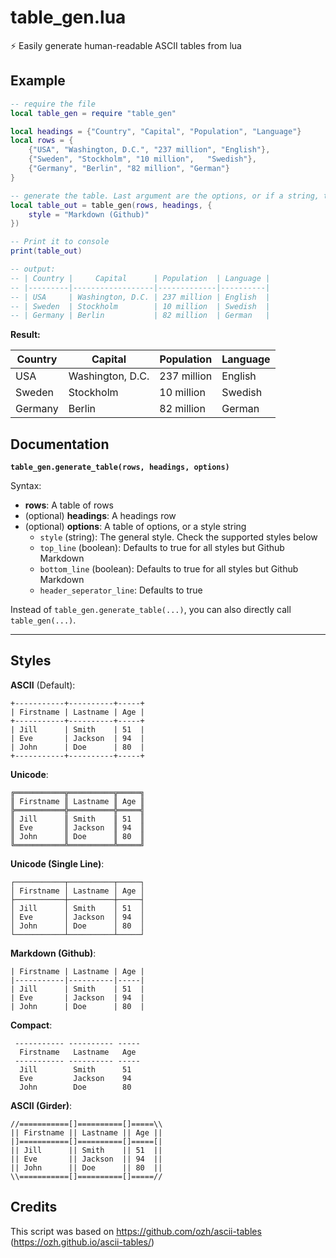# table_gen.lua
⚡️ Easily generate human-readable ASCII tables from lua

## Example
```Lua
-- require the file
local table_gen = require "table_gen"

local headings = {"Country", "Capital", "Population", "Language"}
local rows = {
	{"USA", "Washington, D.C.", "237 million", "English"},
	{"Sweden", "Stockholm", "10 million",	"Swedish"},
	{"Germany", "Berlin", "82 million", "German"}
}

-- generate the table. Last argument are the options, or if a string, the style option
local table_out = table_gen(rows, headings, {
	style = "Markdown (Github)"
})

-- Print it to console
print(table_out)

-- output:
-- | Country |     Capital      | Population  | Language |
-- |---------|------------------|-------------|----------|
-- | USA     | Washington, D.C. | 237 million | English  |
-- | Sweden  | Stockholm        | 10 million  | Swedish  |
-- | Germany | Berlin           | 82 million  | German   |
```
**Result:**

| Country |     Capital      | Population  | Language |
|---------|------------------|-------------|----------|
| USA     | Washington, D.C. | 237 million | English  |
| Sweden  | Stockholm        | 10 million  | Swedish  |
| Germany | Berlin           | 82 million  | German   |

## Documentation
**`table_gen.generate_table(rows, headings, options)`**

Syntax:
- **rows**: A table of rows
- (optional) **headings**: A headings row
- (optional) **options**: A table of options, or a style string
	- `style` (string): The general style. Check the supported styles below
	- `top_line` (boolean): Defaults to true for all styles but Github Markdown
	- `bottom_line` (boolean): Defaults to true for all styles but Github Markdown
	- `header_seperator_line`: Defaults to true

Instead of `table_gen.generate_table(...)`, you can also directly call `table_gen(...)`.

---

## Styles
**ASCII** (Default):
```
+-----------+----------+-----+
| Firstname | Lastname | Age |
+-----------+----------+-----+
| Jill      | Smith    | 51  |
| Eve       | Jackson  | 94  |
| John      | Doe      | 80  |
+-----------+----------+-----+
```

**Unicode**:
```
╔═══════════╦══════════╦═════╗
║ Firstname ║ Lastname ║ Age ║
╠═══════════╬══════════╬═════╣
║ Jill      ║ Smith    ║ 51  ║
║ Eve       ║ Jackson  ║ 94  ║
║ John      ║ Doe      ║ 80  ║
╚═══════════╩══════════╩═════╝
```

**Unicode (Single Line)**:
```
┌───────────┬──────────┬─────┐
│ Firstname │ Lastname │ Age │
├───────────┼──────────┼─────┤
│ Jill      │ Smith    │ 51  │
│ Eve       │ Jackson  │ 94  │
│ John      │ Doe      │ 80  │
└───────────┴──────────┴─────┘
```

**Markdown (Github)**:
```
| Firstname | Lastname | Age |
|-----------|----------|-----|
| Jill      | Smith    | 51  |
| Eve       | Jackson  | 94  |
| John      | Doe      | 80  |
```

**Compact**:
```
 ----------- ---------- -----
  Firstname   Lastname   Age
 ----------- ---------- -----
  Jill        Smith      51
  Eve         Jackson    94
  John        Doe        80
```

**ASCII (Girder)**:
```
//===========[]==========[]=====\\
|| Firstname || Lastname || Age ||
|]===========[]==========[]=====[|
|| Jill      || Smith    || 51  ||
|| Eve       || Jackson  || 94  ||
|| John      || Doe      || 80  ||
\\===========[]==========[]=====//
```

## Credits
This script was based on https://github.com/ozh/ascii-tables (https://ozh.github.io/ascii-tables/)
